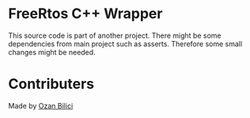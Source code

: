 # FreeRtos C++ Wrapper

This source code is part of another project. There might be some dependencies from main project such as asserts. Therefore some small changes might be needed.

# Contributers

Made by [Ozan Bilici](ozanbilici@gmail.com)
